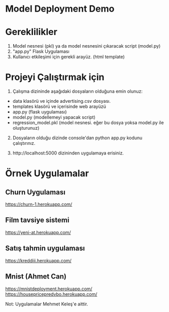 # Model Deployment Demo

# Gereklilikler

1. Model nesnesi (pkl) ya da model nesnesini çıkaracak script (model.py)
2. "app.py" Flask Uygulaması
3. Kullanıcı etkileşimi için gerekli arayüz. (html template)


# Projeyi Çalıştırmak için

1. Çalışma dizininde aşağıdaki dosyaların olduğuna emin olunuz:

- data klasörü ve içinde advertising.csv dosyası.
- templates klasörü ve içerisinde web arayüzü
- app.py (flask uygulaması)
- model.py (modellemeyi yapacak script)
- regression_model.pkl (model nesnesi. eğer bu dosya yoksa model.py ile oluşturunuz)

2. Dosyaların olduğu dizinde console'dan python app.py kodunu çalıştırınız.

3. http://localhost:5000 dizininden uygulamaya erisiniz.

# Örnek Uygulamalar

## Churn Uygulaması
https://churn-1.herokuapp.com/


## Film tavsiye sistemi
https://yeni-at.herokuapp.com/


## Satış tahmin uygulaması
https://kreddiii.herokuapp.com/


## Mnist (Ahmet Can)
https://mnistdeployment.herokuapp.com/
https://housepricepredvbo.herokuapp.com/



Not: Uygulamalar Mehmet Keleş'e aittir.